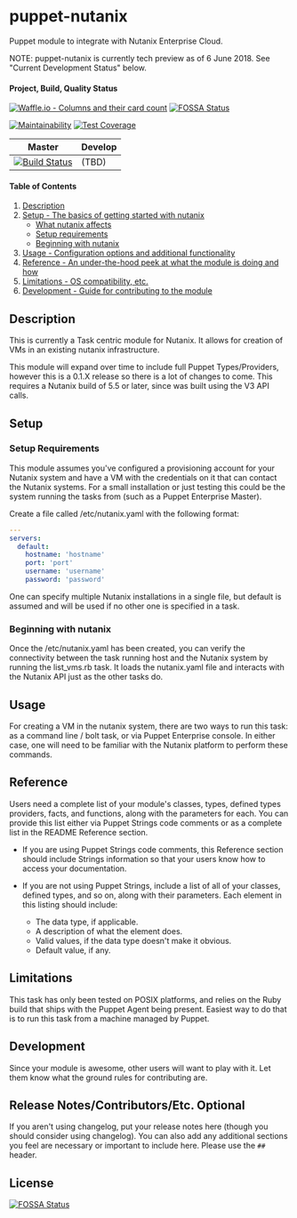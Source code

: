 # puppet-nutanix

Puppet module to integrate with Nutanix Enterprise Cloud.

NOTE: puppet-nutanix is currently tech preview as of 6 June 2018. See "Current Development Status" below.

#### Project, Build, Quality Status

[![Waffle.io - Columns and their card count](https://badge.waffle.io/a16e2b7714f029510d38a972e7d351fbf93807b6a6ce9a2b562487e44126dffe.svg?columns=all)](https://waffle.io/nutanix/puppet-nutanix)
[![FOSSA Status](https://app.fossa.io/api/projects/git%2Bgithub.com%2Fnutanix%2Fpuppet-nutanix.svg?type=shield)](https://app.fossa.io/projects/git%2Bgithub.com%2Fnutanix%2Fpuppet-nutanix?ref=badge_shield)

[![Maintainability](https://api.codeclimate.com/v1/badges/3c81080d72186e9d119f/maintainability)](https://codeclimate.com/github/nutanix/puppet-nutanix/maintainability) [![Test Coverage](https://api.codeclimate.com/v1/badges/3c81080d72186e9d119f/test_coverage)](https://codeclimate.com/github/nutanix/puppet-nutanix/test_coverage)

| Master                                                                                                                                                          | Develop                                                                                                                                                           |
| --------------------------------------------------------------------------------------------------------------------------------------------------------------- | ----------------------------------------------------------------------------------------------------------------------------------------------------------------- |
| [![Build Status](https://travis-ci.com/nutanix/puppet-nutanix.svg?branch=master)](https://travis-ci.com/nutanix/puppet-nutanix) | (TBD) |


#### Table of Contents

1. [Description](#description)
2. [Setup - The basics of getting started with nutanix](#setup)
    * [What nutanix affects](#what-nutanix-affects)
    * [Setup requirements](#setup-requirements)
    * [Beginning with nutanix](#beginning-with-nutanix)
3. [Usage - Configuration options and additional functionality](#usage)
4. [Reference - An under-the-hood peek at what the module is doing and how](#reference)
5. [Limitations - OS compatibility, etc.](#limitations)
6. [Development - Guide for contributing to the module](#development)

## Description

This is currently a Task centric module for Nutanix. It allows for creation of VMs in an existing nutanix infrastructure.

This module will expand over time to include full Puppet Types/Providers, however this is a 0.1.X release so there is a lot of changes to come. This requires a Nutanix build of 5.5 or later, since was built using the V3 API calls.

## Setup

### Setup Requirements

This module assumes you've configured a provisioning account for your Nutanix system and have a VM with the credentials on it that can contact the Nutanix systems. For a small installation or just testing this could be the system running the tasks from (such as a Puppet Enterprise Master).

Create a file called /etc/nutanix.yaml with the following format:

```yaml
---
servers:
  default:
    hostname: 'hostname'
    port: 'port'
    username: 'username'
    password: 'password'
```

One can specify multiple Nutanix installations in a single file, but default is assumed and will be used if no other one is specified in a task.

### Beginning with nutanix

Once the /etc/nutanix.yaml has been created, you can verify the connectivity between the task running host and the Nutanix system by running the list_vms.rb task. It loads the nutanix.yaml file and interacts with the Nutanix API just as the other tasks do.

## Usage

For creating a VM in the nutanix system, there are two ways to run this task: as a command line / bolt task, or via Puppet Enterprise console. In either case, one will need to be familiar with the Nutanix platform to perform these commands.

## Reference

Users need a complete list of your module's classes, types, defined types providers, facts, and functions, along with the parameters for each. You can provide this list either via Puppet Strings code comments or as a complete list in the README Reference section.

* If you are using Puppet Strings code comments, this Reference section should include Strings information so that your users know how to access your documentation.

* If you are not using Puppet Strings, include a list of all of your classes, defined types, and so on, along with their parameters. Each element in this listing should include:

  * The data type, if applicable.
  * A description of what the element does.
  * Valid values, if the data type doesn't make it obvious.
  * Default value, if any.

## Limitations

This task has only been tested on POSIX platforms, and relies on the Ruby build that ships with the Puppet Agent being present. Easiest way to do that is to run this task from a machine managed by Puppet.

## Development

Since your module is awesome, other users will want to play with it. Let them know what the ground rules for contributing are.

## Release Notes/Contributors/Etc. **Optional**

If you aren't using changelog, put your release notes here (though you should consider using changelog). You can also add any additional sections you feel are necessary or important to include here. Please use the `## ` header.


## License
[![FOSSA Status](https://app.fossa.io/api/projects/git%2Bgithub.com%2Fnutanix%2Fpuppet-nutanix.svg?type=large)](https://app.fossa.io/projects/git%2Bgithub.com%2Fnutanix%2Fpuppet-nutanix?ref=badge_large)